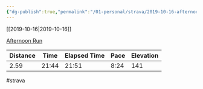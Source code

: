 ```yaml
---
{"dg-publish":true,"permalink":"/01-personal/strava/2019-10-16-afternoon-run/"}
---
```



[[2019-10-16\|2019-10-16]]

[Afternoon Run](https://www.strava.com/activities/2794825248)

| Distance | Time  | Elapsed Time | Pace | Elevation |
| -------- | ----- | ------------ | ---- | --------- |
| 2.59     | 21:44 | 21:51        | 8:24 | 141       |




#strava
